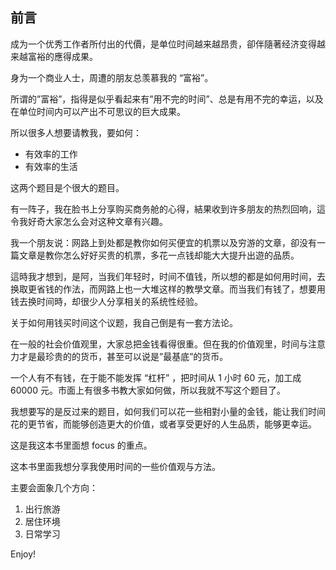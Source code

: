 ## 前言

成为一个优秀工作者所付出的代價，是单位时间越来越昂贵，卻伴隨著经济变得越来越富裕的應得成果。

身为一个商业人士，周遭的朋友总羡慕我的 “富裕”。

所谓的”富裕”，指得是似乎看起来有”用不完的时间”、总是有用不完的幸运，以及在单位时间内可以产出不可思议的巨大成果。

所以很多人想要请教我，要如何：

* 有效率的工作
* 有效率的生活

这两个题目是个很大的题目。

有一阵子，我在脸书上分享购买商务舱的心得，結果收到许多朋友的热烈回响，這令我好奇大家怎么会对这种文章有兴趣。

我一个朋友说：网路上到处都是教你如何买便宜的机票以及穷游的文章，卻没有一篇文章是教你怎么好好买贵的机票，多花一点钱却能大大提升出遊的品质。

這時我才想到，是阿，当我们年轻时，时间不值钱，所以想的都是如何用时间，去换取更省钱的作法，而网路上也一大堆这样的教學文章。而当我们有钱了，想要用钱去换时间時，却很少人分享相关的系统性经验。

关于如何用钱买时间这个议题，我自己倒是有一套方法论。

在一般的社会价值观里，大家总把金钱看得很重。但在我的价值观里，时间与注意力才是最珍贵的的货币，甚至可以说是”最基底”的货币。

一个人有不有钱，在于能不能发挥 “杠杆” ，把时间从 1 小时 60 元，加工成 60000 元。市面上有很多书教大家如何做，所以我就不写这个题目了。

我想要写的是反过来的题目，如何我们可以花一些相對小量的金钱，能让我们时间花的更节省，而能够创造更大的价值，或者享受更好的人生品质，能够更幸运。

这是我这本书里面想 focus 的重点。

这本书里面我想分享我使用时间的一些价值观与方法。

主要会面象几个方向：

1. 出行旅游
2. 居住环境
3. 日常学习

Enjoy!
